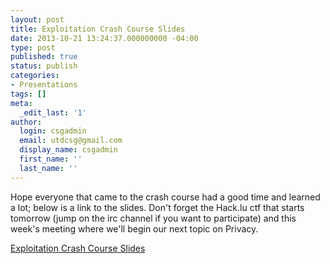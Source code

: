 ```yaml
---
layout: post
title: Exploitation Crash Course Slides
date: 2013-10-21 13:24:37.000000000 -04:00
type: post
published: true
status: publish
categories:
- Presentations
tags: []
meta:
  _edit_last: '1'
author:
  login: csgadmin
  email: utdcsg@gmail.com
  display_name: csgadmin
  first_name: ''
  last_name: ''
---
```


Hope everyone that came to the crash course had a good time and learned a lot; below is a link to the slides. Don't forget the Hack.lu ctf that starts tomorrow (jump on the irc channel if you want to participate) and this week's meeting where we'll begin our next topic on Privacy.

[Exploitation Crash Course Slides](https://csg.utdallas.edu/wp-content/uploads/2013/10/exploitation_slides_f13.pptx)
